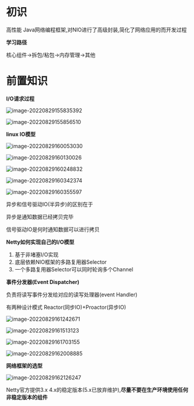 # 初识

高性能 Java网络编程框架,对NIO进行了高级封装,简化了网络应用的而开发过程

**学习路径**

核心组件->拆包/粘包->内存管理->其他



# 前置知识

**I/O请求过程**

![image-20220829155835392](assets/image-20220829155835392.png)

![image-20220829155856510](assets/image-20220829155856510.png)





**linux IO模型**

![image-20220829160053030](assets/image-20220829160053030.png)

![image-20220829160130026](assets/image-20220829160130026.png)

![image-20220829160248832](assets/image-20220829160248832.png)

![image-20220829160342374](assets/image-20220829160342374.png)

![image-20220829160355597](assets/image-20220829160355597.png)

异步和信号驱动IO(半异步)的区别在于

异步是通知数据已经拷贝完毕

信号驱动IO是何时通知数据可以进行拷贝



**Netty如何实现自己的I/O模型**

1. 基于非堵塞I/O实现
2. 底层依赖NIO框架的多路复用器Selector
3. 一个多路复用器Selector可以同时轮询多个Channel



**事件分发器(Event Dispatcher)**

负责将读写事件分发给对应的读写处理器(event Handler)

有两种设计模式 Reactor(同步IO)+Proactor(异步IO)

![image-20220829161242671](assets/image-20220829161242671.png)



![image-20220829161513123](assets/image-20220829161513123.png)



![image-20220829161703155](assets/image-20220829161703155.png)

![image-20220829162008885](assets/image-20220829162008885.png)



**网络框架的选型**

![image-20220829162126247](assets/image-20220829162126247.png)



Netty官方提供3.x 4.x的稳定版本(5.x已放弃维护),**尽量不要在生产环境使用任何非稳定版本的组件**